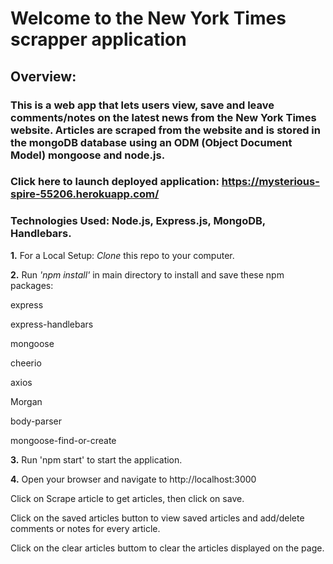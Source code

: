 # Welcome to the New York Times scrapper application 

## Overview:

### This is a web app that lets users view, save and leave comments/notes on the latest news from the New York Times website. Articles are scraped from the website and is stored in the mongoDB database using an ODM (Object Document Model) mongoose and node.js.
### Click here to launch deployed application: https://mysterious-spire-55206.herokuapp.com/

### **Technologies Used: Node.js, Express.js, MongoDB, Handlebars.**

**1.** For a Local Setup: *Clone* this repo to your computer.

**2.** Run *'npm install'* in main directory to install and save these npm packages:

express

express-handlebars

mongoose

cheerio

axios

Morgan

body-parser

mongoose-find-or-create

**3.** Run 'npm start' to start the application.

**4.** Open your browser and navigate to http://localhost:3000

Click on Scrape article to get articles, then click on save.

Click on the saved articles button to view saved articles and add/delete comments or notes for every article.

Click on the clear articles buttom to clear the articles displayed on the page. 
